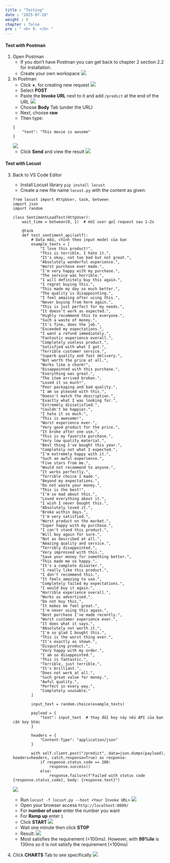 ```yaml
---
title : "Testing"
date : "2025-07-28" 
weight : 9
chapter : false
pre : " <b> 9. </b> "
---
```


#### Test with Postman
1. Open Postman
    - If you don’t have Postman you can get back to chapter 2 section 2.2 for installation.
    - Create your own workspace
    ![](/images/9.Testing/1.png)
2. In Postman
    - Click **+**, for creating new request
    ![](/images/9.Testing/2.png)
    - Select **POST**
    - Paste the **Invoke URL** next to it and add `/predict` at the end of the URL
    ![](/images/9.Testing/3.png)
    - Choose **Body** Tab (under the URL)
    - Next, choose **raw** 
    - Then type:
    ```
    {
        "text": "This movie is awsome"
    }
    ```
    ![](/images/9.Testing/4.png)
    - Click **Send** and view the result
    ![](/images/9.Testing/5.png)

#### Test with Locust
<!-- For more information about this tool, you can access this site: https://locust.io/ -->
3. Back to VS Code Editor
    - Install Locust library `pip install locust`
    - Create a new file name `locust.py` with the content as given:
    ```
    from locust import HttpUser, task, between
    import json
    import random

    class SentimentLoadTest(HttpUser):
        wait_time = between(0, 1)  # mỗi user gửi request sau 1-2s

        @task
        def test_sentiment_api(self):
            # Data mẫu, chỉnh theo input model của bạn
            example_texts = [
                "I love this product!",
                "This is terrible, I hate it.",
                "It's okay, not too bad but not great.",
                "Absolutely wonderful experience.",
                "Worst purchase ever made.",
                "I'm very happy with my purchase.",
                "The service was horrible.",
                "I will definitely buy this again.",
                "I regret buying this.",
                "This made my day so much better.",
                "The quality is disappointing.",
                "I feel amazing after using this.",
                "Never buying from here again.",
                "This is just perfect for my needs.",
                "It doesn't work as expected.",
                "Highly recommend this to everyone.",
                "Such a waste of money.",
                "It's fine, does the job.",
                "Exceeded my expectations.",
                "I want a refund immediately.",
                "Fantastic experience overall.",
                "Completely useless product.",
                "Satisfied with what I got.",
                "Terrible customer service.",
                "Superb quality and fast delivery.",
                "Not worth the price at all.",
                "Works like a charm!",
                "Disappointed with this purchase.",
                "Everything was great.",
                "The item arrived broken.",
                "Loved it so much!",
                "Poor packaging and bad quality.",
                "I am so pleased with this.",
                "Doesn't match the description.",
                "Exactly what I was looking for.",
                "Extremely dissatisfied.",
                "Couldn't be happier.",
                "I hate it so much.",
                "This is awesome!",
                "Worst experience ever.",
                "Very good product for the price.",
                "It broke after one use.",
                "This is my favorite purchase.",
                "Very low quality material.",
                "Best thing I've bought this year.",
                "Completely not what I expected.",
                "I'm extremely happy with it.",
                "Such an awful experience.",
                "Five stars from me.",
                "Would not recommend to anyone.",
                "It works perfectly.",
                "Terrible choice I made.",
                "Beyond my expectations.",
                "Do not waste your money.",
                "This is the best!",
                "I'm so mad about this.",
                "Loved everything about it.",
                "I wish I never bought this.",
                "Absolutely loved it.",
                "Broke within days.",
                "I'm very satisfied.",
                "Worst product on the market.",
                "Super happy with my purchase.",
                "I can't stand this product.",
                "Will buy again for sure.",
                "Not as described at all.",
                "Amazing quality and service.",
                "Terribly disappointed.",
                "Very impressed with this.",
                "Save your money for something better.",
                "This made me so happy.",
                "It's a complete disaster.",
                "I really like this product.",
                "I don't recommend this.",
                "It feels amazing to use.",
                "Completely failed my expectations.",
                "I would buy it again.",
                "Horrible experience overall.",
                "Works as advertised.",
                "Do not buy this.",
                "It makes me feel great.",
                "I'm never using this again.",
                "Best purchase I've made recently.",
                "Worst customer experience ever.",
                "It does what it says.",
                "Absolutely not worth it.",
                "I'm so glad I bought this.",
                "This is the worst thing ever.",
                "It's exactly as shown.",
                "Disgusting product.",
                "Very happy with my order.",
                "I am so disappointed.",
                "This is fantastic.",
                "Terrible, just terrible.",
                "It's brilliant.",
                "Does not work at all.",
                "Such great value for money.",
                "Awful quality.",
                "Perfect in every way.",
                "Completely unusable."
            ]

            input_text = random.choice(example_texts)

            payload = {
                "text": input_text  # thay đổi key này nếu API của bạn cần key khác
            }

            headers = {
                "Content-Type": "application/json"
            }

            with self.client.post("/predict", data=json.dumps(payload), headers=headers, catch_response=True) as response:
                if response.status_code == 200:
                    response.success()
                else:
                    response.failure(f"Failed with status code {response.status_code}, body: {response.text}")
    ```
    ![](/images/9.Testing/6.png)

    - Run `locust -f locust.py --host <Your Invoke URL>`
    ![](/images/9.Testing/7.png)
    - Open your browser access `http://localhost:8089/`
    - For **number of user** enter the number you want
    - For **Ramp up** enter `1`
    - Click **START**
    ![](/images/9.Testing/8.png)
    - Wait one minute then click **STOP**
    - Result:
    ![](/images/9.Testing/9.png)
    - Most satisfies the requirement (<100ms). However, with **99%ile** is 130ms so it is not satisfy the requirement (<100ms)

10. Click **CHARTS** Tab to see specifically
    ![](/images/9.Testing/10.png)
